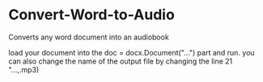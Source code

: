 # Convert-Word-to-Audio
Converts any word document into an audiobook

load your document into the doc = docx.Document("...") part and run.
you can also change the name of the output file by changing the line 21 "...,.mp3)
